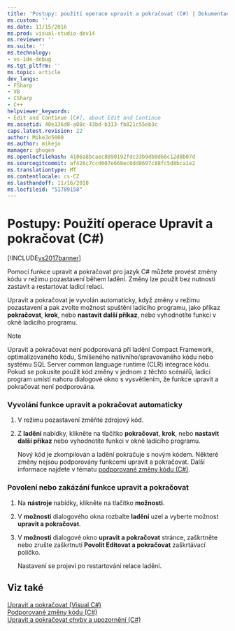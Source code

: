 ```yaml
---
title: 'Postupy: použití operace upravit a pokračovat (C#) | Dokumentace Microsoftu'
ms.custom: ''
ms.date: 11/15/2016
ms.prod: visual-studio-dev14
ms.reviewer: ''
ms.suite: ''
ms.technology:
- vs-ide-debug
ms.tgt_pltfrm: ''
ms.topic: article
dev_langs:
- FSharp
- VB
- CSharp
- C++
helpviewer_keywords:
- Edit and Continue [C#], about Edit and Continue
ms.assetid: 40e136d8-a08c-43bd-b313-fb821c55eb3c
caps.latest.revision: 22
author: MikeJo5000
ms.author: mikejo
manager: ghogen
ms.openlocfilehash: 4106a8bcaec8890192fdc33b9db0d66c12d8b07d
ms.sourcegitcommit: af428c7ccd007e668ec0dd8697c88fc5d8bca1e2
ms.translationtype: MT
ms.contentlocale: cs-CZ
ms.lasthandoff: 11/16/2018
ms.locfileid: "51789158"
---
```

# <a name="how-to-use-edit-and-continue-c"></a>Postupy: Použití operace Upravit a pokračovat (C#)
[!INCLUDE[vs2017banner](../includes/vs2017banner.md)]

Pomocí funkce upravit a pokračovat pro jazyk C# můžete provést změny kódu v režimu pozastavení během ladění. Změny lze použít bez nutnosti zastavit a restartovat ladicí relaci.  
  
 Upravit a pokračovat je vyvolán automaticky, když změny v režimu pozastavení a pak zvolte možnost spuštění ladicího programu, jako příkaz **pokračovat**, **krok**, nebo **nastavit další příkaz**, nebo vyhodnotíte funkci v okně ladicího programu.  
  
> [!NOTE]
>  Upravit a pokračovat není podporovaná při ladění Compact Framework, optimalizovaného kódu, Smíšeného nativního/spravovaného kódu nebo systému SQL Server common language runtime (CLR) integrace kódu. Pokud se pokusíte použít kód změny v jednom z těchto scénářů, ladicí program umístí nahoru dialogové okno s vysvětlením, že funkce upravit a pokračovat není podporována.  
  
### <a name="to-invoke-edit-and-continue-automatically"></a>Vyvolání funkce upravit a pokračovat automaticky  
  
1.  V režimu pozastavení změňte zdrojový kód.  
  
2.  Z **ladění** nabídky, klikněte na tlačítko **pokračovat**, **krok**, nebo **nastavit další příkaz** nebo vyhodnotíte funkci v okně ladicího programu.  
  
     Nový kód je zkompilován a ladění pokračuje s novým kódem. Některé změny nejsou podporovány funkcemi upravit a pokračovat. Další informace najdete v tématu [podporované změny kódu (C#)](../debugger/supported-code-changes-csharp.md).  
  
### <a name="to-enabledisable-edit-and-continue"></a>Povolení nebo zakázání funkce upravit a pokračovat  
  
1.  Na **nástroje** nabídky, klikněte na tlačítko **možnosti**.  
  
2.  V **možnosti** dialogového okna rozbalte **ladění** uzel a vyberte možnost **upravit a pokračovat**.  
  
3.  V **možnosti** dialogové okno **upravit a pokračovat** stránce, zaškrtněte nebo zrušte zaškrtnutí **Povolit Editovat a pokračovat** zaškrtávací políčko.  
  
     Nastavení se projeví po restartování relace ladění.  
  
## <a name="see-also"></a>Viz také  
 [Upravit a pokračovat (Visual C#)](../debugger/edit-and-continue-visual-csharp.md)   
 [Podporované změny kódu (C#)](../debugger/supported-code-changes-csharp.md)   
 [Upravit a pokračovat chyby a upozornění (C#)](../misc/edit-and-continue-errors-and-warnings-csharp.md)



